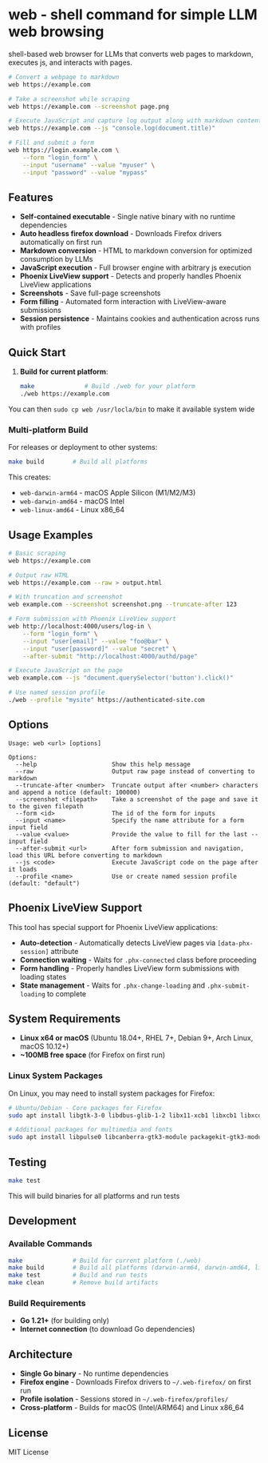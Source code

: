 # web - shell command for simple LLM web browsing

shell-based web browser for LLMs that converts web pages to markdown, executes js, and interacts with pages.

```bash
# Convert a webpage to markdown
web https://example.com

# Take a screenshot while scraping
web https://example.com --screenshot page.png

# Execute JavaScript and capture log output along with markdown content
web https://example.com --js "console.log(document.title)"

# Fill and submit a form
web https://login.example.com \
    --form "login_form" \
    --input "username" --value "myuser" \
    --input "password" --value "mypass"
```

## Features

- **Self-contained executable** - Single native binary with no runtime dependencies
- **Auto headless firefox download** - Downloads Firefox drivers automatically on first run
- **Markdown conversion** - HTML to markdown conversion for optimized consumption by LLMs
- **JavaScript execution** - Full browser engine with arbitrary js execution
- **Phoenix LiveView support** - Detects and properly handles Phoenix LiveView applications
- **Screenshots** - Save full-page screenshots
- **Form filling** - Automated form interaction with LiveView-aware submissions
- **Session persistence** - Maintains cookies and authentication across runs with profiles

## Quick Start

1. **Build for current platform**:
   ```bash
   make              # Build ./web for your platform
   ./web https://example.com
   ```

You can then `sudo cp web /usr/locla/bin` to make it available system wide

### Multi-platform Build

For releases or deployment to other systems:
```bash
make build        # Build all platforms
```
This creates:
- `web-darwin-arm64` - macOS Apple Silicon (M1/M2/M3)
- `web-darwin-amd64` - macOS Intel
- `web-linux-amd64` - Linux x86_64

## Usage Examples

```bash
# Basic scraping
web https://example.com

# Output raw HTML
web https://example.com --raw > output.html

# With truncation and screenshot
web example.com --screenshot screenshot.png --truncate-after 123

# Form submission with Phoenix LiveView support
web http://localhost:4000/users/log-in \
    --form "login_form" \
    --input "user[email]" --value "foo@bar" \
    --input "user[password]" --value "secret" \
    --after-submit "http://localhost:4000/authd/page"

# Execute JavaScript on the page
web example.com --js "document.querySelector('button').click()"

# Use named session profile
./web --profile "mysite" https://authenticated-site.com
```

## Options

```
Usage: web <url> [options]

Options:
  --help                     Show this help message
  --raw                      Output raw page instead of converting to markdown
  --truncate-after <number>  Truncate output after <number> characters and append a notice (default: 100000)
  --screenshot <filepath>    Take a screenshot of the page and save it to the given filepath
  --form <id>                The id of the form for inputs
  --input <name>             Specify the name attribute for a form input field
  --value <value>            Provide the value to fill for the last --input field
  --after-submit <url>       After form submission and navigation, load this URL before converting to markdown
  --js <code>                Execute JavaScript code on the page after it loads
  --profile <name>           Use or create named session profile (default: "default")
```

## Phoenix LiveView Support

This tool has special support for Phoenix LiveView applications:

- **Auto-detection** - Automatically detects LiveView pages via `[data-phx-session]` attribute
- **Connection waiting** - Waits for `.phx-connected` class before proceeding
- **Form handling** - Properly handles LiveView form submissions with loading states
- **State management** - Waits for `.phx-change-loading` and `.phx-submit-loading` to complete

## System Requirements

- **Linux x64 or macOS** (Ubuntu 18.04+, RHEL 7+, Debian 9+, Arch Linux, macOS 10.12+)
- **~100MB free space** (for Firefox on first run)

### Linux System Packages

On Linux, you may need to install system packages for Firefox:

```bash
# Ubuntu/Debian - Core packages for Firefox
sudo apt install libgtk-3-0 libdbus-glib-1-2 libx11-xcb1 libxcb1 libxcomposite1 libxcursor1 libxdamage1 libxi6 libxrandr2 libxss1 libxtst6 libxext6 libasound2 libatspi2.0-0 libdrm2 libxfixes3 libxrender1

# Additional packages for multimedia and fonts
sudo apt install libpulse0 libcanberra-gtk3-module packagekit-gtk3-module libdbusmenu-glib4 libdbusmenu-gtk3-4
```


## Testing

```bash
make test
```

This will build binaries for all platforms and run tests

## Development

### Available Commands

```bash
make              # Build for current platform (./web)
make build        # Build all platforms (darwin-arm64, darwin-amd64, linux-amd64)
make test         # Build and run tests
make clean        # Remove build artifacts
```

### Build Requirements

- **Go 1.21+** (for building only)
- **Internet connection** (to download Go dependencies)

## Architecture

- **Single Go binary** - No runtime dependencies
- **Firefox engine** - Downloads Firefox drivers to `~/.web-firefox/` on first run
- **Profile isolation** - Sessions stored in `~/.web-firefox/profiles/`
- **Cross-platform** - Builds for macOS (Intel/ARM64) and Linux x86_64

## License

MIT License


